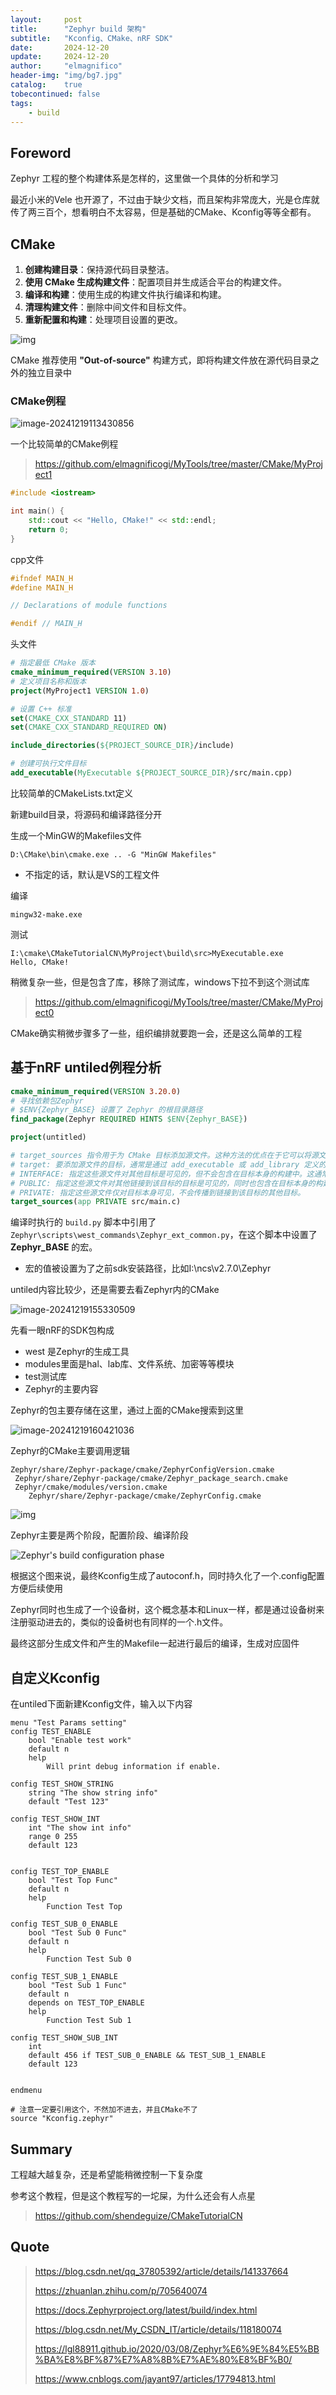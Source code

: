 ```yaml
---
layout:     post
title:      "Zephyr build 架构"
subtitle:   "Kconfig、CMake、nRF SDK"
date:       2024-12-20
update:     2024-12-20
author:     "elmagnifico"
header-img: "img/bg7.jpg"
catalog:    true
tobecontinued: false
tags:
    - build
---
```


## Foreword

Zephyr 工程的整个构建体系是怎样的，这里做一个具体的分析和学习

最近小米的Vele 也开源了，不过由于缺少文档，而且架构非常庞大，光是仓库就传了两三百个，想看明白不太容易，但是基础的CMake、Kconfig等等全都有。



## CMake

1. **创建构建目录**：保持源代码目录整洁。
2. **使用 CMake 生成构建文件**：配置项目并生成适合平台的构建文件。
3. **编译和构建**：使用生成的构建文件执行编译和构建。
4. **清理构建文件**：删除中间文件和目标文件。
5. **重新配置和构建**：处理项目设置的更改。

![img](https://img.elmagnifico.tech/static/upload/elmagnifico/202412191052534.png)

CMake 推荐使用 **"Out-of-source"** 构建方式，即将构建文件放在源代码目录之外的独立目录中



### CMake例程

![image-20241219113430856](https://img.elmagnifico.tech/static/upload/elmagnifico/202412191134890.png)

一个比较简单的CMake例程

> https://github.com/elmagnificogi/MyTools/tree/master/CMake/MyProject1

```c++
#include <iostream>

int main() {
    std::cout << "Hello, CMake!" << std::endl;
    return 0;
}
```

cpp文件

```c++
#ifndef MAIN_H
#define MAIN_H

// Declarations of module functions

#endif // MAIN_H
```

头文件 

```cmake
# 指定最低 CMake 版本
cmake_minimum_required(VERSION 3.10)   
# 定义项目名称和版本
project(MyProject1 VERSION 1.0)          

# 设置 C++ 标准
set(CMAKE_CXX_STANDARD 11)
set(CMAKE_CXX_STANDARD_REQUIRED ON)

include_directories(${PROJECT_SOURCE_DIR}/include)

# 创建可执行文件目标
add_executable(MyExecutable ${PROJECT_SOURCE_DIR}/src/main.cpp)
```

比较简单的CMakeLists.txt定义

新建build目录，将源码和编译路径分开

生成一个MinGW的Makefiles文件

```
D:\CMake\bin\cmake.exe .. -G "MinGW Makefiles"
```

- 不指定的话，默认是VS的工程文件

编译

```
mingw32-make.exe
```

测试

```
I:\cmake\CMakeTutorialCN\MyProject\build\src>MyExecutable.exe
Hello, CMake!
```



稍微复杂一些，但是包含了库，移除了测试库，windows下拉不到这个测试库

> https://github.com/elmagnificogi/MyTools/tree/master/CMake/MyProject0



CMake确实稍微步骤多了一些，组织编排就要跑一会，还是这么简单的工程



## 基于nRF untiled例程分析

```cmake
cmake_minimum_required(VERSION 3.20.0)
# 寻找依赖包Zephyr
# $ENV{Zephyr_BASE} 设置了 Zephyr 的根目录路径
find_package(Zephyr REQUIRED HINTS $ENV{Zephyr_BASE})

project(untitled)

# target_sources 指令用于为 CMake 目标添加源文件。这种方法的优点在于它可以将源文件添加到目标中，并且可以在 CMake 的生成阶段自动更新。
# target: 要添加源文件的目标，通常是通过 add_executable 或 add_library 定义的目标。
# INTERFACE: 指定这些源文件对其他目标是可见的，但不会包含在目标本身的构建中。这通常用于接口库。
# PUBLIC: 指定这些源文件对其他链接到该目标的目标是可见的，同时也包含在目标本身的构建中。
# PRIVATE: 指定这些源文件仅对目标本身可见，不会传播到链接到该目标的其他目标。
target_sources(app PRIVATE src/main.c)
```

编译时执行的 `build.py` 脚本中引用了 `Zephyr\scripts\west_commands\Zephyr_ext_common.py`，在这个脚本中设置了 **Zephyr_BASE** 的宏。

- 宏的值被设置为了之前sdk安装路径，比如I:\ncs\v2.7.0\Zephyr

untiled内容比较少，还是需要去看Zephyr内的CMake

![image-20241219155330509](https://img.elmagnifico.tech/static/upload/elmagnifico/202412191553570.png)

先看一眼nRF的SDK包构成

- west 是Zephyr的生成工具
- modules里面是hal、lab库、文件系统、加密等等模块
- test测试库
- Zephyr的主要内容

Zephyr的包主要存储在这里，通过上面的CMake搜索到这里

![image-20241219160421036](https://img.elmagnifico.tech/static/upload/elmagnifico/202412191604069.png)

Zephyr的CMake主要调用逻辑

```
Zephyr/share/Zephyr-package/cmake/ZephyrConfigVersion.cmake
 Zephyr/share/Zephyr-package/cmake/Zephyr_package_search.cmake
 Zephyr/cmake/modules/version.cmake
    Zephyr/share/Zephyr-package/cmake/ZephyrConfig.cmake
```

![img](https://img.elmagnifico.tech/static/upload/elmagnifico/20241219163220232.jpeg)







Zephyr主要是两个阶段，配置阶段、编译阶段

![Zephyr's build configuration phase](https://img.elmagnifico.tech/static/upload/elmagnifico/build-config-phase.svg)

根据这个图来说，最终Kconfig生成了autoconf.h，同时持久化了一个.config配置方便后续使用

Zephyr同时也生成了一个设备树，这个概念基本和Linux一样，都是通过设备树来注册驱动进去的，类似的设备树也有同样的一个.h文件。

最终这部分生成文件和产生的Makefile一起进行最后的编译，生成对应固件



## 自定义Kconfig

在untiled下面新建Kconfig文件，输入以下内容

```
menu "Test Params setting"
config TEST_ENABLE
    bool "Enable test work"
    default n
    help
        Will print debug information if enable.

config TEST_SHOW_STRING
    string "The show string info"
    default "Test 123"

config TEST_SHOW_INT
    int "The show int info"
	range 0 255
    default 123


config TEST_TOP_ENABLE
	bool "Test Top Func"
    default n
    help
        Function Test Top

config TEST_SUB_0_ENABLE
	bool "Test Sub 0 Func"
    default n
    help
        Function Test Sub 0

config TEST_SUB_1_ENABLE
	bool "Test Sub 1 Func"
    default n
    depends on TEST_TOP_ENABLE
    help
        Function Test Sub 1

config TEST_SHOW_SUB_INT
    int
    default 456 if TEST_SUB_0_ENABLE && TEST_SUB_1_ENABLE
    default 123


endmenu

# 注意一定要引用这个，不然加不进去，并且CMake不了
source "Kconfig.zephyr"
```



## Summary

工程越大越复杂，还是希望能稍微控制一下复杂度



参考这个教程，但是这个教程写的一坨屎，为什么还会有人点星

> https://github.com/shendeguize/CMakeTutorialCN

## Quote

> https://blog.csdn.net/qq_37805392/article/details/141337664
>
> https://zhuanlan.zhihu.com/p/705640074
>
> https://docs.Zephyrproject.org/latest/build/index.html
>
> https://blog.csdn.net/My_CSDN_IT/article/details/118180074
>
> https://lgl88911.github.io/2020/03/08/Zephyr%E6%9E%84%E5%BB%BA%E8%BF%87%E7%A8%8B%E7%AE%80%E8%BF%B0/
>
> https://www.cnblogs.com/jayant97/articles/17794813.html
